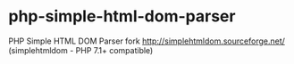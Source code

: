 # php-simple-html-dom-parser
PHP Simple HTML DOM Parser fork http://simplehtmldom.sourceforge.net/ (simplehtmldom - PHP 7.1+ compatible)
